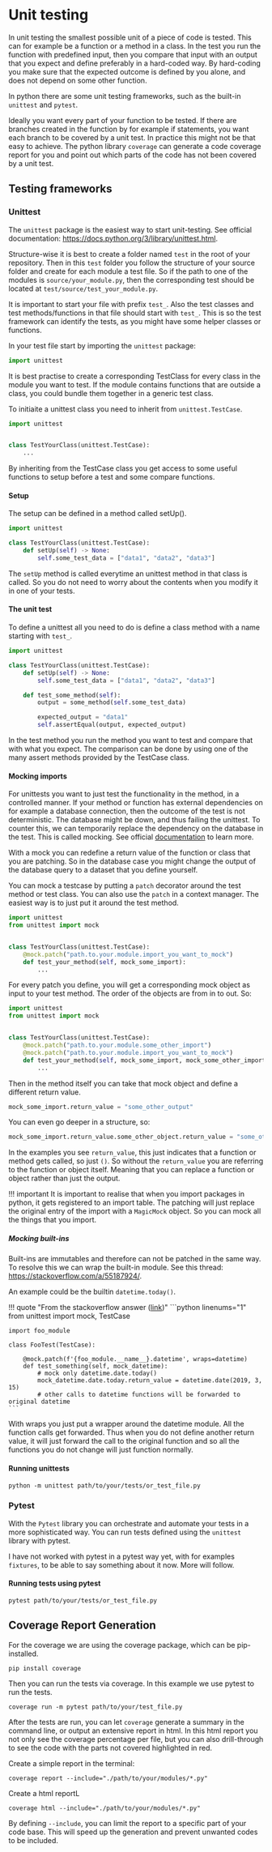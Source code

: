 # Unit testing
In unit testing the smallest possible unit of a piece of code is tested. This can for example be a function or 
a method in a class. In the test you run the function with predefined input, then you compare that input with 
an output that you expect and define preferably in a hard-coded way. By hard-coding you make sure that the expected
outcome is defined by you alone, and does not depend on some other function.

In python there are some unit testing frameworks, such as the built-in `unittest` and `pytest`. 

Ideally you want every part of your function to be tested. If there are branches created in the function by
for example if statements, you want each branch to be covered by a unit test. In practice this might not be that easy
to achieve. The python library `coverage` can generate a code coverage report for you and point out which parts of 
the code has not been covered by a unit test.

## Testing frameworks
### Unittest
The `unittest` package is the easiest way to start unit-testing. 
See official documentation: https://docs.python.org/3/library/unittest.html.

Structure-wise it is best to create a folder named `test` in the root of your repository. Then in this `test` folder
you follow the structure of your source folder and create for each module a test file. So if the path to one of 
the modules is `source/your_module.py`, then the corresponding test should be located at `test/source/test_your_module.py`.

It is important to start your file with prefix `test_`. Also the test classes and test methods/functions in that file
should start with `test_`. This is so the test framework can identify the tests, as you might have some helper 
classes or functions.

In your test file start by importing the `unittest` package:

```python
import unittest
```

It is best practise to create a corresponding TestClass for every class in the module you want to test.
If the module contains functions that are outside a class, you could bundle them together in a generic test class.

To initiaite a unittest class you need to inherit from `unittest.TestCase`.

```python
import unittest


class TestYourClass(unittest.TestCase):
    ...
```

By inheriting from the TestCase class you get access to some useful functions to setup before a test and some 
compare functions.

#### Setup
The setup can be defined in a method called setUp(). 
```python
import unittest

class TestYourClass(unittest.TestCase):
    def setUp(self) -> None:
        self.some_test_data = ["data1", "data2", "data3"]
```

The `setUp` method is called everytime an unittest method in that class is called. So you do not need to worry about
the contents when you modify it in one of your tests.

#### The unit test
To define a unittest all you need to do is define a class method with a name starting with `test_`.

```python
import unittest

class TestYourClass(unittest.TestCase):
    def setUp(self) -> None:
        self.some_test_data = ["data1", "data2", "data3"]

    def test_some_method(self):
        output = some_method(self.some_test_data)

        expected_output = "data1"
        self.assertEqual(output, expected_output)
```
In the test method you run the method you want to test and compare that with what you expect. The comparison can be
done by using one of the many assert methods provided by the TestCase class.

#### Mocking imports
For unittests you want to just test the functionality in the method, in a controlled manner. 
If your method or function has external dependencies on for example a database connection, then the outcome of the test
is not deterministic. The database might be down, and thus failing the unittest. To counter this, we can temporarily
replace the dependency on the database in the test. This is called mocking. 
See official [documentation](https://docs.python.org/3/library/unittest.mock.html) to learn more.

With a mock you can redefine a return value of the function or class that you are patching. So in the database case 
you might change the output of the database query to a dataset that you define yourself.

You can mock a testcase by putting a `patch` decorator around the test method or test class. You can also use the 
`patch` in a context manager. The easiest way is to just put it around the test method.

```python
import unittest
from unittest import mock


class TestYourClass(unittest.TestCase):
    @mock.patch("path.to.your.module.import_you_want_to_mock")
    def test_your_method(self, mock_some_import):
        ...
```
For every patch you define, you will get a corresponding mock object as input to your test method. The order of the 
objects are from in to out. So:

```python
import unittest
from unittest import mock


class TestYourClass(unittest.TestCase):
    @mock.patch("path.to.your.module.some_other_import")
    @mock.patch("path.to.your.module.import_you_want_to_mock")
    def test_your_method(self, mock_some_import, mock_some_other_import):
        ...
```

Then in the method itself you can take that mock object and define a different return value.
```python
mock_some_import.return_value = "some_other_output"
```

You can even go deeper in a structure, so:
```python
mock_some_import.return_value.some_other_object.return_value = "some_other_output"
```
In the examples you see `return_value`, this just indicates that a function or method gets called, so just `()`.
So without the `return_value` you are referring to the function or object itself. Meaning that you can replace 
a function or object rather than just the output.

!!! important
    It is important to realise that when you import packages in python, it gets registered to an import table.
    The patching will just replace the original entry of the import with a `MagicMock` object. So you can 
    mock all the things that you import.

##### Mocking built-ins
Built-ins are immutables and therefore can not be patched in the same way. To resolve this we can wrap the built-in
module. See this thread: https://stackoverflow.com/a/55187924/.

An example could be the builtin `datetime.today()`. 

!!! quote "From the stackoverflow answer ([link](https://stackoverflow.com/a/55187924/))"
    ```python linenums="1"
    from unittest import mock, TestCase
    
    import foo_module
    
    class FooTest(TestCase):
    
        @mock.patch(f'{foo_module.__name__}.datetime', wraps=datetime)
        def test_something(self, mock_datetime):
            # mock only datetime.date.today()
            mock_datetime.date.today.return_value = datetime.date(2019, 3, 15)
            # other calls to datetime functions will be forwarded to original datetime
    ```

With wraps you just put a wrapper around the datetime module. All the function calls get forwarded. Thus when you 
do not define another return value, it will just forward the call to the original function and so all the functions
you do not change will just function normally.

#### Running unittests
```commandline
python -m unittest path/to/your/tests/or_test_file.py
```

### Pytest
With the `Pytest` library you can orchestrate and automate your tests in a more sophisticated way. You can run 
tests defined using the `unittest` library with pytest.

I have not worked with pytest in a pytest way yet, with for examples `fixtures`, to be able to say something about
it now. More will follow.

#### Running tests using pytest
```commandline
pytest path/to/your/tests/or_test_file.py
```

## Coverage Report Generation
For the coverage we are using the coverage package, which can be pip-installed.
```commandline
pip install coverage
```

Then you can run the tests via coverage. In this example we use pytest to run the tests.
```commandline
coverage run -m pytest path/to/your/test_file.py
```

After the tests are run, you can let `coverage` generate a summary in the command line, or output an extensive
report in html. In this html report you not only see the coverage percentage per file, but you can also drill-through
to see the code with the parts not covered highlighted in red.

Create a simple report in the terminal:
```commandline
coverage report --include="./path/to/your/modules/*.py"
```
Create a html reportL
```commandline
coverage html --include="./path/to/your/modules/*.py"
```

By defining `--include`, you can limit the report to a specific part of your code base. This will speed up the 
generation and prevent unwanted codes to be included.